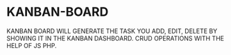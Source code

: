 # KANBAN-BOARD
KANBAN BOARD WILL GENERATE THE TASK YOU ADD, EDIT, DELETE BY SHOWING IT IN THE KANBAN DASHBOARD. CRUD OPERATIONS WITH THE HELP OF JS PHP.
